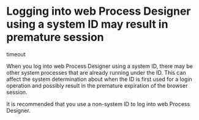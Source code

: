 # Logging into web Process Designer using a system ID may result in premature session
timeout

When you log into web Process Designer using a system ID, there may be other system processes
that are already running under the ID. This can affect the system determination about when the ID is
first used for a login operation and possibly result in the premature expiration of the browser
session.

It is recommended that you use a non-system ID to log into web Process Designer.